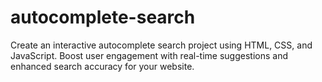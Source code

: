 # autocomplete-search
Create an interactive autocomplete search project using HTML, CSS, and JavaScript. Boost user engagement with real-time suggestions and enhanced search accuracy for your website.
